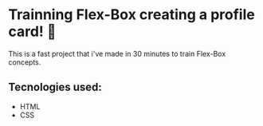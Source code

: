 # Trainning Flex-Box creating a profile card! 🚀
<p> This is a fast project that i've made in 30 minutes to train Flex-Box concepts.

## Tecnologies used:
- HTML
- CSS